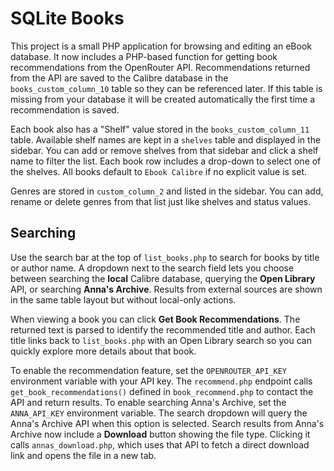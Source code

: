 # SQLite Books

This project is a small PHP application for browsing and editing an eBook database. It now includes a PHP-based function for getting book recommendations from the OpenRouter API. Recommendations returned from the API are saved to the Calibre database in the `books_custom_column_10` table so they can be referenced later. If this table is missing from your database it will be created automatically the first time a recommendation is saved.

Each book also has a "Shelf" value stored in the `books_custom_column_11` table. Available shelf names are kept in a `shelves` table and displayed in the sidebar. You can add or remove shelves from that sidebar and click a shelf name to filter the list. Each book row includes a drop-down to select one of the shelves. All books default to `Ebook Calibre` if no explicit value is set.

Genres are stored in `custom_column_2` and listed in the sidebar. You can add,
rename or delete genres from that list just like shelves and status values.

## Searching

Use the search bar at the top of `list_books.php` to search for books by title or author name. A dropdown next to the search field lets you choose between searching the **local** Calibre database, querying the **Open Library** API, or searching **Anna's Archive**. Results from external sources are shown in the same table layout but without local-only actions.

When viewing a book you can click **Get Book Recommendations**. The returned text is parsed to identify
the recommended title and author. Each title links back to `list_books.php` with an Open Library search
so you can quickly explore more details about that book.

To enable the recommendation feature, set the `OPENROUTER_API_KEY` environment variable with your API key. The `recommend.php` endpoint calls `get_book_recommendations()` defined in `book_recommend.php` to contact the API and return results.
To enable searching Anna's Archive, set the `ANNA_API_KEY` environment variable. The search dropdown will query the Anna's Archive API when this option is selected. Search results from Anna's Archive now include a **Download** button showing the file type. Clicking it calls `annas_download.php`, which uses that API to fetch a direct download link and opens the file in a new tab.
